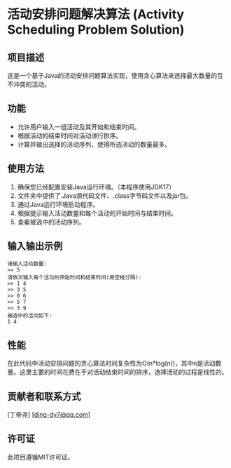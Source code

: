 # 活动安排问题解决算法 (Activity Scheduling Problem Solution)

## 项目描述

这是一个基于Java的活动安排问题算法实现，使用贪心算法来选择最大数量的互不冲突的活动。

## 功能

- 允许用户输入一组活动及其开始和结束时间。
- 根据活动的结束时间对活动进行排序。
- 计算并输出选择的活动序列，使得所选活动的数量最多。

## 使用方法

1. 确保您已经配置安装Java运行环境。（本程序使用JDK17）
2. 文件夹中提供了.Java源代码文件、.class字节码文件以及jar包。
3. 通过Java运行环境启动程序。
4. 根据提示输入活动数量和每个活动的开始时间与结束时间。
5. 查看被选中的活动序列。

## 输入输出示例

```
请输入活动数量: 
>> 5
请依次输入每个活动的开始时间和结束时间(用空格分隔):
>> 1 4
>> 3 5
>> 0 6
>> 5 7
>> 3 9
被选中的活动如下:
1 4
```

## 性能

在此代码中活动安排问题的贪心算法时间复杂性为O(n*log(n))，其中n是活动数量。这里主要的时间花费在于对活动结束时间的排序，选择活动的过程是线性的。

## 贡献者和联系方式

[丁帝尧] [[ding-dy7@qq.com](mailto:ding-dy7@qq.com)]

## 许可证

此项目遵循MIT许可证。